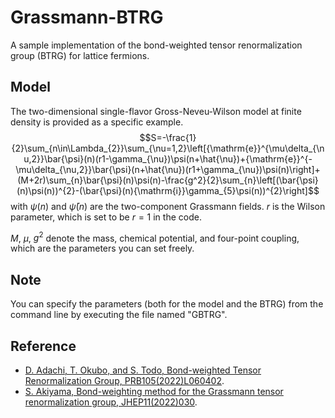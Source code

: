 # Grassmann-BTRG

A sample implementation of the bond-weighted tensor renormalization group (BTRG) for lattice fermions.

## Model

The two-dimensional single-flavor Gross-Neveu-Wilson model at finite density is provided as a specific example.
$$S=-\frac{1}{2}\sum_{n\in\Lambda_{2}}\sum_{\nu=1,2}\left[{\mathrm{e}}^{\mu\delta_{\nu,2}}\bar{\psi}(n)(r1-\gamma_{\nu})\psi(n+\hat{\nu})+{\mathrm{e}}^{-\mu\delta_{\nu,2}}\bar{\psi}(n+\hat{\nu})(r1+\gamma_{\nu})\psi(n)\right]+(M+2r)\sum_{n}\bar{\psi}(n)\psi(n)-\frac{g^2}{2}\sum_{n}\left[(\bar{\psi}(n)\psi(n))^{2}-(\bar{\psi}(n){\mathrm{i}}\gamma_{5}\psi(n))^{2}\right]$$
with $\psi(n)$ and $\bar{\psi}(n)$ are the two-component Grassmann fields. $r$ is the Wilson parameter, which is set to be $r=1$ in the code. 

$M$, $\mu$, $g^{2}$ denote the mass, chemical potential, and four-point coupling, which are the parameters you can set freely.

## Note

You can specify the parameters (both for the model and the BTRG) from the command line by executing the file named "GBTRG".

## Reference

- [D. Adachi, T. Okubo, and S. Todo, Bond-weighted Tensor Renormalization Group, PRB105(2022)L060402](https://journals.aps.org/prb/abstract/10.1103/PhysRevB.105.L060402).
- [S. Akiyama, Bond-weighting method for the Grassmann tensor renormalization group, JHEP11(2022)030](https://link.springer.com/article/10.1007/JHEP11(2022)030).
